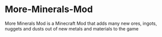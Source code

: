 More-Minerals-Mod
=================
More Minerals Mod is a Minecraft Mod that adds many new ores, ingots, nuggets and dusts out of new metals and materials to the game
